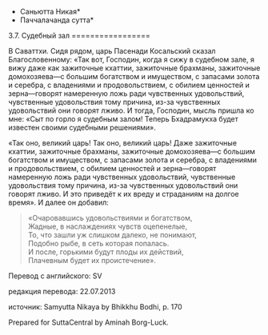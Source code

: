 * Саньютта Никая*
* Паччалачанда сутта*

3\.7\. Судебный зал
\=\=\=\=\=\=\=\=\=\=\=\=\=\=\=\=\=

В Саваттхи\. Сидя рядом, царь Пасенади Косальский сказал Благословенному: «Так вот, Господин, когда я сижу в судебном зале, я вижу даже как зажиточные кхаттии, зажиточные брахманы, зажиточные домохозяева—с большим богатством и имуществом, с запасами золота и серебра, с владениями и продовольствием, с обилием ценностей и зерна—говорят намеренную ложь ради чувственных удовольствий, чувственные удовольствия тому причина, из\-за чувственных удовольствий они говорят лживо\. И тогда, Господин, мысль пришла ко мне: «Сыт по горло я судебным залом\! Теперь Бхадрамукха будет известен своими судебными решениями»\.

«Так оно, великий царь\! Так оно, великий царь\! Даже зажиточные кхаттии, зажиточные брахманы, зажиточные домохозяева—с большим богатством и имуществом, с запасами золота и серебра, с владениями и продовольствием, с обилием ценностей и зерна—говорят намеренную ложь ради чувственных удовольствий, чувственные удовольствия тому причина, из\-за чувственных удовольствий они говорят лживо\. И это приведёт к их вреду и страданиям на долгое время»\. И далее он добавил:

> «Очаровавшись удовольствиями и богатством,  
> Жадные, в наслаждениях чувств оцепенелые,  
> То, что зашли уж слишком далеко, не понимают,  
> Подобно рыбе, в сеть которая попалась\.  
> И после, горькими будут плоды их действий,  
> Плачевным будет их проистечение»\.

Перевод с английского: SV

редакция перевода: 22\.07\.2013

источник: Samyutta Nikaya by Bhikkhu Bodhi, p\. 170

Prepared for SuttaCentral by Aminah Borg\-Luck\.